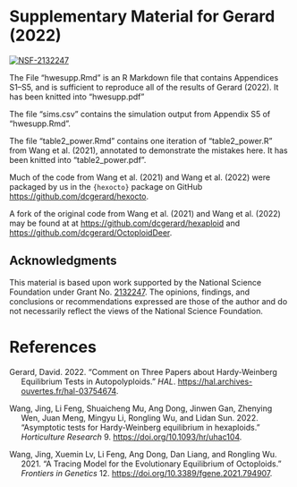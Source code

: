 
<!-- README.md is generated from README.Rmd. Please edit that file -->

# Supplementary Material for Gerard (2022)

[![NSF-2132247](https://img.shields.io/badge/NSF-2132247-blue.svg)](https://nsf.gov/awardsearch/showAward?AWD_ID=2132247)

The File “hwesupp.Rmd” is an R Markdown file that contains Appendices
S1–S5, and is sufficient to reproduce all of the results of Gerard
(2022). It has been knitted into “hwesupp.pdf”

The file “sims.csv” contains the simulation output from Appendix S5 of
“hwesupp.Rmd”.

The file “table2_power.Rmd” contains one iteration of “table2_power.R”
from Wang et al. (2021), annotated to demonstrate the mistakes here. It
has been knitted into “table2_power.pdf”.

Much of the code from Wang et al. (2021) and Wang et al. (2022) were
packaged by us in the `{hexocto}` package on GitHub
<https://github.com/dcgerard/hexocto>.

A fork of the original code from Wang et al. (2021) and Wang et al.
(2022) may be found at at <https://github.com/dcgerard/hexaploid> and
<https://github.com/dcgerard/OctoploidDeer>.

## Acknowledgments

This material is based upon work supported by the National Science
Foundation under Grant
No. [2132247](https://www.nsf.gov/awardsearch/showAward?AWD_ID=2132247).
The opinions, findings, and conclusions or recommendations expressed are
those of the author and do not necessarily reflect the views of the
National Science Foundation.

# References

<div id="refs" class="references csl-bib-body hanging-indent">

<div id="ref-gerard2022comment" class="csl-entry">

Gerard, David. 2022. “Comment on Three Papers about Hardy-Weinberg
Equilibrium Tests in Autopolyploids.” *HAL*.
<https://hal.archives-ouvertes.fr/hal-03754674>.

</div>

<div id="ref-wang2022asymptotic" class="csl-entry">

Wang, Jing, Li Feng, Shuaicheng Mu, Ang Dong, Jinwen Gan, Zhenying Wen,
Juan Meng, Mingyu Li, Rongling Wu, and Lidan Sun. 2022. “<span
class="nocase">Asymptotic tests for Hardy-Weinberg equilibrium in
hexaploids</span>.” *Horticulture Research* 9.
<https://doi.org/10.1093/hr/uhac104>.

</div>

<div id="ref-wang2021tracing" class="csl-entry">

Wang, Jing, Xuemin Lv, Li Feng, Ang Dong, Dan Liang, and Rongling Wu.
2021. “A Tracing Model for the Evolutionary Equilibrium of Octoploids.”
*Frontiers in Genetics* 12. <https://doi.org/10.3389/fgene.2021.794907>.

</div>

</div>
